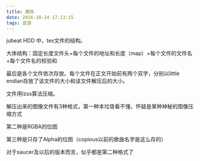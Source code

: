```yaml
---
title: 魔改
date: 2016-10-24 17:13:15
tags: 音游
---
```

jubeat HDD 中，tex文件的结构。
<!--more-->
大体结构：固定长度文件头+每个文件的地址和长度（map）+每个文件的文件名+每个文件名的校验和

最后是各个文件依次存放。每个文件在正文开始前有两个双字，分别以little endian存放了该文件的大小和该文件解压后的大小。

文件用lzss算法压缩。

解压出来的图像文件有3种格式，第一种本垃圾看不懂，怀疑是某种神秘的图像压缩方式

第二种是RGBA的位图

第三种是只存了Alpha的位图（copious以前的歌曲名字是这么存的）

对于saucer及以后的版本而言，似乎都是第二种格式了